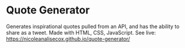 # Quote Generator
Generates inspirational quotes pulled from an API, and has the ability to share as a tweet. Made with HTML, CSS, JavaScript. 
See live: https://nicoleanalisecox.github.io/quote-generator/ 
